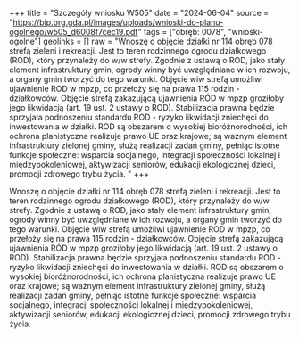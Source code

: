 +++
title = "Szczegóły wniosku W505"
date = "2024-06-04"
source = "https://bip.brg.gda.pl/images/uploads/wnioski-do-planu-ogolnego/w505_d6008f7cec19.pdf"
tags = ["obręb: 0078", "wnioski-ogolne"]
geolinks = []
raw = "Wnoszę o objęcie działki nr 114 obręb 078 strefą zieleni i rekreacji. Jest to teren rodzinnego ogrodu działkowego (ROD), który przynależy do w/w strefy. Zgodnie z ustawą o ROD, jako stały element infrastruktury gmin, ogrody winny być uwzględniane w ich rozwoju, a organy gmin tworzyć do tego warunki. Objęcie wiw strefą umożliwi ujawnienie ROD w mpzp, co przełoży się na prawa 115 rodzin - działkowców. Objęcie strefą zakazującą ujawnienia RÓD w mpzp groziłoby jego likwidacją (art. 19 ust. 2 ustawy o ROD). Stabilizacja prawna będzie sprzyjała podnoszeniu standardu ROD - ryzyko likwidacji zniechęci do inwestowania w działki. ROD są obszarem o wysokiej bioróżnorodności, ich ochrona planistyczna realizuje prawo UE oraz krajowe; są ważnym element infrastruktury zielonej gminy, służą realizacji zadań gminy, pełniąc istotne funkcje społeczne: wsparcia socjalnego, integracji społeczności lokalnej i międzypokoleniowej, aktywizacji seniorów, edukacji ekologicznej dzieci, promocji zdrowego trybu życia. "
+++

Wnoszę o objęcie działki nr 114 obręb 078 strefą zieleni i rekreacji. Jest to teren rodzinnego ogrodu
działkowego (ROD), który przynależy do w/w strefy. Zgodnie z ustawą o ROD, jako stały element infrastruktury
gmin, ogrody winny być uwzględniane w ich rozwoju, a organy gmin tworzyć do tego warunki. Objęcie wiw strefą
umożliwi ujawnienie ROD w mpzp, co przełoży się na prawa 115 rodzin - działkowców. Objęcie strefą zakazującą
ujawnienia RÓD w mpzp groziłoby jego likwidacją (art. 19 ust. 2 ustawy o ROD). Stabilizacja prawna będzie
sprzyjała podnoszeniu standardu ROD - ryzyko likwidacji zniechęci do inwestowania w działki. ROD są
obszarem o wysokiej bioróżnorodności, ich ochrona planistyczna realizuje prawo UE oraz krajowe; są ważnym
element infrastruktury zielonej gminy, służą realizacji zadań gminy, pełniąc istotne funkcje społeczne: wsparcia
socjalnego, integracji społeczności lokalnej i międzypokoleniowej, aktywizacji seniorów, edukacji ekologicznej
dzieci, promocji zdrowego trybu życia.



